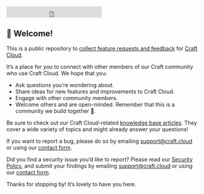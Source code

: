 <iframe src="https://status.craftcms.com/badge?theme=dark" width="250" height="30" frameborder="0" scrolling="no"></iframe>

## 👋 Welcome!

This is a public repository to [collect feature requests and feedback](https://github.com/craftcms/cloud/discussions) for [Craft Cloud](https://craftcms.com/cloud).

It’s a place for you to connect with other members of our Craft community who use Craft Cloud. We hope that you:

* Ask questions you’re wondering about.
* Share ideas for new features and improvements to Craft Cloud.
* Engage with other community members.
* Welcome others and are open-minded. Remember that this is a community we build together 💪.

Be sure to check out our Craft Cloud-related [knowledge base articles](https://craftcms.com/knowledge-base/cloud). They cover a wide variety of topics and might already answer your questions!

If you want to report a bug, please do so by emailing support@craft.cloud or using our [contact form](https://craftcms.com/contact).

Did you find a security issue you’d like to report? Please read our [Security Policy](https://github.com/craftcms/cloud?tab=security-ov-file), and submit your findings by emailing support@craft.cloud or using our [contact form](https://craftcms.com/contact).

Thanks for stopping by! It’s lovely to have you here.
